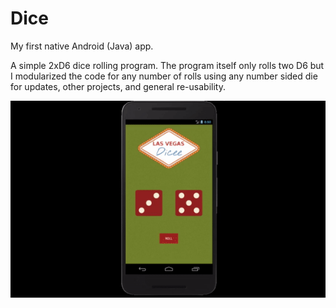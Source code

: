 # Dice
My first native Android (Java) app.

A simple 2xD6 dice rolling program. The program itself only rolls two D6 but I modularized the code for any number of rolls using any number sided die for updates, other projects, and general re-usability.

![alt-text](https://github.com/bknie1/Dice/blob/master/demo.gif "Demo")
